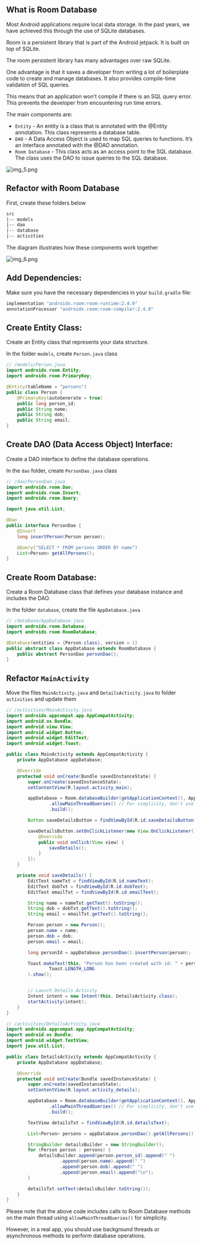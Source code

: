 ## What is Room Database

Most Android applications require local data storage. In the past years, we have achieved this through the use of SQLite databases. 

Room is a persistent library that is part of the Android jetpack. It is built on top of SQLite. 

The room persistent library has many advantages over raw SQLite.

One advantage is that it saves a developer from writing a lot of boilerplate code to create and manage databases. It also provides compile-time validation of SQL queries.

This means that an application won’t compile if there is an SQL query error. This prevents the developer from encountering run time errors.

The main components are:

- `Entity` - An entity is a class that is annotated with the @Entity annotation. This class represents a database table.
- `DAO` - A Data Access Object is used to map SQL queries to functions. It’s an interface annotated with the @DAO annotation.
- `Room Database` - This class acts as an access point to the SQL database. The class uses the DAO to issue queries to the SQL database.

![img_5.png](img_5.png)

## Refactor with Room Database

First, create these folders below

```bash
src
|-- models
|-- dao
|-- database
|-- activities
```

The diagram illustrates how these components work together

![img_6.png](img_6.png)

## Add Dependencies:
Make sure you have the necessary dependencies in your `build.gradle` file:

```bash
implementation "androidx.room:room-runtime:2.4.0"
annotationProcessor "androidx.room:room-compiler:2.4.0"
```

## Create Entity Class:
Create an Entity class that represents your data structure.

In the folder `models`, create `Person.java` class

```java
// /models/Person.java
import androidx.room.Entity;
import androidx.room.PrimaryKey;

@Entity(tableName = "persons")
public class Person {
    @PrimaryKey(autoGenerate = true)
    public long person_id;
    public String name;
    public String dob;
    public String email;
}
```

## Create DAO (Data Access Object) Interface:
Create a DAO interface to define the database operations.

In the `dao` folder, create `PersonDao.java` class

```java
// /dao/PersonDao.java
import androidx.room.Dao;
import androidx.room.Insert;
import androidx.room.Query;

import java.util.List;

@Dao
public interface PersonDao {
    @Insert
    long insertPerson(Person person);

    @Query("SELECT * FROM persons ORDER BY name")
    List<Person> getAllPersons();
}

```

## Create Room Database:
Create a Room Database class that defines your database instance and includes the DAO.

In the folder `database`, create the file `AppDatabase.java`

```java
// /database/AppDatabase.java
import androidx.room.Database;
import androidx.room.RoomDatabase;

@Database(entities = {Person.class}, version = 1)
public abstract class AppDatabase extends RoomDatabase {
    public abstract PersonDao personDao();
}
```

## Refactor `MainActivity`

Move the files `MainActivity.java` and `DetailsActivity.java` to folder `activities` and update them

```java
// /activities/MainActivity.java
import androidx.appcompat.app.AppCompatActivity;
import android.os.Bundle;
import android.view.View;
import android.widget.Button;
import android.widget.EditText;
import android.widget.Toast;

public class MainActivity extends AppCompatActivity {
    private AppDatabase appDatabase;

    @Override
    protected void onCreate(Bundle savedInstanceState) {
        super.onCreate(savedInstanceState);
        setContentView(R.layout.activity_main);

        appDatabase = Room.databaseBuilder(getApplicationContext(), AppDatabase.class, "sqlite_example_db")
                .allowMainThreadQueries() // For simplicity, don't use this in production
                .build();

        Button saveDetailsButton = findViewById(R.id.saveDetailsButton);

        saveDetailsButton.setOnClickListener(new View.OnClickListener() {
            @Override
            public void onClick(View view) {
                saveDetails();
            }
        });
    }

    private void saveDetails() {
        EditText nameTxt = findViewById(R.id.nameText);
        EditText dobTxt = findViewById(R.id.dobText);
        EditText emailTxt = findViewById(R.id.emailText);

        String name = nameTxt.getText().toString();
        String dob = dobTxt.getText().toString();
        String email = emailTxt.getText().toString();

        Person person = new Person();
        person.name = name;
        person.dob = dob;
        person.email = email;

        long personId = appDatabase.personDao().insertPerson(person);

        Toast.makeText(this, "Person has been created with id: " + personId,
                Toast.LENGTH_LONG
        ).show();


        // Launch Details Activity
        Intent intent = new Intent(this, DetailsActivity.class);
        startActivity(intent);
    }
}
```

```java
// /activities/DetailsActivity.java
import androidx.appcompat.app.AppCompatActivity;
import android.os.Bundle;
import android.widget.TextView;
import java.util.List;

public class DetailsActivity extends AppCompatActivity {
    private AppDatabase appDatabase;

    @Override
    protected void onCreate(Bundle savedInstanceState) {
        super.onCreate(savedInstanceState);
        setContentView(R.layout.activity_details);

        appDatabase = Room.databaseBuilder(getApplicationContext(), AppDatabase.class, "sqlite_example_db")
                .allowMainThreadQueries() // For simplicity, don't use this in production
                .build();

        TextView detailsTxt = findViewById(R.id.detailsText);

        List<Person> persons = appDatabase.personDao().getAllPersons();

        StringBuilder detailsBuilder = new StringBuilder();
        for (Person person : persons) {
            detailsBuilder.append(person.person_id).append(" ")
                    .append(person.name).append(" ")
                    .append(person.dob).append(" ")
                    .append(person.email).append("\n");
        }

        detailsTxt.setText(detailsBuilder.toString());
    }
}
```

Please note that the above code includes calls to Room Database methods on the main thread using `allowMainThreadQueries()` for simplicity. 

However, in a real app, you should use background threads or asynchronous methods to perform database operations.